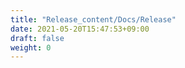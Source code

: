 ```yaml
---
title: "Release_content/Docs/Release"
date: 2021-05-20T15:47:53+09:00
draft: false
weight: 0
---
```


